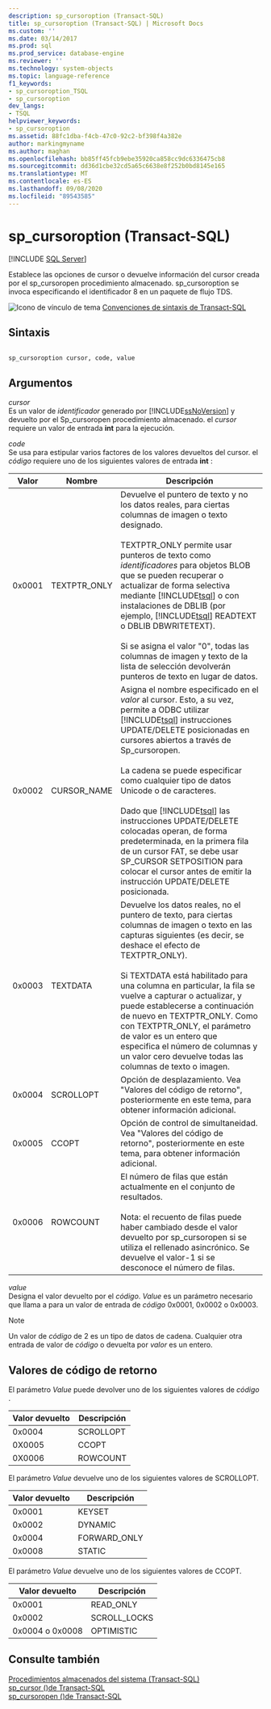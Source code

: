 ```yaml
---
description: sp_cursoroption (Transact-SQL)
title: sp_cursoroption (Transact-SQL) | Microsoft Docs
ms.custom: ''
ms.date: 03/14/2017
ms.prod: sql
ms.prod_service: database-engine
ms.reviewer: ''
ms.technology: system-objects
ms.topic: language-reference
f1_keywords:
- sp_cursoroption_TSQL
- sp_cursoroption
dev_langs:
- TSQL
helpviewer_keywords:
- sp_cursoroption
ms.assetid: 88fc1dba-f4cb-47c0-92c2-bf398f4a382e
author: markingmyname
ms.author: maghan
ms.openlocfilehash: bb85ff45fcb9ebe35920ca858cc9dc6336475cb8
ms.sourcegitcommit: dd36d1cbe32cd5a65c6638e8f252b0bd8145e165
ms.translationtype: MT
ms.contentlocale: es-ES
ms.lasthandoff: 09/08/2020
ms.locfileid: "89543585"
---
```

# <a name="sp_cursoroption-transact-sql"></a>sp_cursoroption (Transact-SQL)
[!INCLUDE [SQL Server](../../includes/applies-to-version/sqlserver.md)]

  Establece las opciones de cursor o devuelve información del cursor creada por el sp_cursoropen procedimiento almacenado. sp_cursoroption se invoca especificando el identificador 8 en un paquete de flujo TDS.  
  
 ![Icono de vínculo de tema](../../database-engine/configure-windows/media/topic-link.gif "Icono de vínculo de tema") [Convenciones de sintaxis de Transact-SQL](../../t-sql/language-elements/transact-sql-syntax-conventions-transact-sql.md)  
  
## <a name="syntax"></a>Sintaxis  
  
```  
  
sp_cursoroption cursor, code, value  
```  
  
## <a name="arguments"></a>Argumentos  
 *cursor*  
 Es un valor de *identificador* generado por [!INCLUDE[ssNoVersion](../../includes/ssnoversion-md.md)] y devuelto por el Sp_cursoropen procedimiento almacenado. el *cursor* requiere un valor de entrada **int** para la ejecución.  
  
 *code*  
 Se usa para estipular varios factores de los valores devueltos del cursor. el *código* requiere uno de los siguientes valores de entrada **int** :  
  
|Valor|Nombre|Descripción|  
|-----------|----------|-----------------|  
|0x0001|TEXTPTR_ONLY|Devuelve el puntero de texto y no los datos reales, para ciertas columnas de imagen o texto designado.<br /><br /> TEXTPTR_ONLY permite usar punteros de texto como *identificadores* para objetos BLOB que se pueden recuperar o actualizar de forma selectiva mediante [!INCLUDE[tsql](../../includes/tsql-md.md)] o con instalaciones de DBLIB (por ejemplo, [!INCLUDE[tsql](../../includes/tsql-md.md)] READTEXT o DBLIB DBWRITETEXT).<br /><br /> Si se asigna el valor "0", todas las columnas de imagen y texto de la lista de selección devolverán punteros de texto en lugar de datos.|  
|0x0002|CURSOR_NAME|Asigna el nombre especificado en el *valor* al cursor. Esto, a su vez, permite a ODBC utilizar [!INCLUDE[tsql](../../includes/tsql-md.md)] instrucciones UPDATE/DELETE posicionadas en cursores abiertos a través de Sp_cursoropen.<br /><br /> La cadena se puede especificar como cualquier tipo de datos Unicode o de caracteres.<br /><br /> Dado que [!INCLUDE[tsql](../../includes/tsql-md.md)] las instrucciones UPDATE/DELETE colocadas operan, de forma predeterminada, en la primera fila de un cursor FAT, se debe usar SP_CURSOR SETPOSITION para colocar el cursor antes de emitir la instrucción UPDATE/DELETE posicionada.|  
|0x0003|TEXTDATA|Devuelve los datos reales, no el puntero de texto, para ciertas columnas de imagen o texto en las capturas siguientes (es decir, se deshace el efecto de TEXTPTR_ONLY).<br /><br /> Si TEXTDATA está habilitado para una columna en particular, la fila se vuelve a capturar o actualizar, y puede establecerse a continuación de nuevo en TEXTPTR_ONLY. Como con TEXTPTR_ONLY, el parámetro de valor es un entero que especifica el número de columnas y un valor cero devuelve todas las columnas de texto o imagen.|  
|0x0004|SCROLLOPT|Opción de desplazamiento. Vea "Valores del código de retorno", posteriormente en este tema, para obtener información adicional.|  
|0x0005|CCOPT|Opción de control de simultaneidad. Vea "Valores del código de retorno", posteriormente en este tema, para obtener información adicional.|  
|0x0006|ROWCOUNT|El número de filas que están actualmente en el conjunto de resultados.<br /><br /> Nota: el recuento de filas puede haber cambiado desde el valor devuelto por sp_cursoropen si se utiliza el rellenado asincrónico. Se devuelve el valor-1 si se desconoce el número de filas.|  
  
 *value*  
 Designa el valor devuelto por el *código*. *Value* es un parámetro necesario que llama a para un valor de entrada de *código* 0x0001, 0x0002 o 0x0003.  
  
> [!NOTE]  
>  Un valor de *código* de 2 es un tipo de datos de cadena. Cualquier otra entrada de valor de *código* o devuelta por *valor* es un entero.  
  
## <a name="return-code-values"></a>Valores de código de retorno  
 El parámetro *Value* puede devolver uno de los siguientes valores de *código* .  
  
|Valor devuelto|Descripción|  
|------------------|-----------------|  
|0x0004|SCROLLOPT|  
|0X0005|CCOPT|  
|0X0006|ROWCOUNT|  
  
 El parámetro *Value* devuelve uno de los siguientes valores de SCROLLOPT.  
  
|Valor devuelto|Descripción|  
|------------------|-----------------|  
|0x0001|KEYSET|  
|0x0002|DYNAMIC|  
|0x0004|FORWARD_ONLY|  
|0x0008|STATIC|  
  
 El parámetro *Value* devuelve uno de los siguientes valores de CCOPT.  
  
|Valor devuelto|Descripción|  
|------------------|-----------------|  
|0x0001|READ_ONLY|  
|0x0002|SCROLL_LOCKS|  
|0x0004 o 0x0008|OPTIMISTIC|  
  
## <a name="see-also"></a>Consulte también  
 [Procedimientos almacenados del sistema &#40;Transact-SQL&#41;](../../relational-databases/system-stored-procedures/system-stored-procedures-transact-sql.md)   
 [sp_cursor &#40;&#41;de Transact-SQL ](../../relational-databases/system-stored-procedures/sp-cursor-transact-sql.md)   
 [sp_cursoropen &#40;&#41;de Transact-SQL ](../../relational-databases/system-stored-procedures/sp-cursoropen-transact-sql.md)  
  
  
